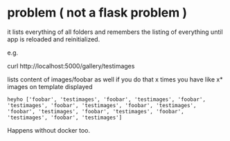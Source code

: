 # problem ( not a flask problem )

it lists everything of all folders and remembers the listing of everything until app is reloaded and reinitialized.

e.g.

curl http://localhost:5000/gallery/testimages

lists content of images/foobar as well if you do that x times you have like x* images on template displayed

```
heyho ['foobar', 'testimages', 'foobar', 'testimages', 'foobar', 'testimages', 'foobar', 'testimages', 'foobar', 'testimages', 'foobar', 'testimages', 'foobar', 'testimages', 'foobar', 'testimages', 'foobar', 'testimages'] 
```

Happens without docker too. 
